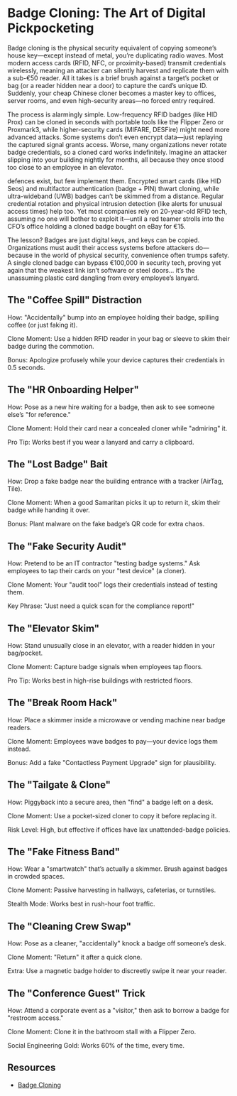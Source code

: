 # Badge Cloning: The Art of Digital Pickpocketing

Badge cloning is the physical security equivalent of copying someone’s house key—except instead of metal, you’re 
duplicating radio waves. Most modern access cards (RFID, NFC, or proximity-based) transmit credentials wirelessly, 
meaning an attacker can silently harvest and replicate them with a sub-€50 reader. All it takes is a brief brush 
against a target’s pocket or bag (or a reader hidden near a door) to capture the card’s unique ID. Suddenly, your 
cheap Chinese cloner becomes a master key to offices, server rooms, and even high-security areas—no forced entry 
required.

The process is alarmingly simple. Low-frequency RFID badges (like HID Prox) can be cloned in seconds with portable 
tools like the Flipper Zero or Proxmark3, while higher-security cards (MIFARE, DESFire) might need more advanced 
attacks. Some systems don’t even encrypt data—just replaying the captured signal grants access. Worse, many 
organizations never rotate badge credentials, so a cloned card works indefinitely. Imagine an attacker slipping 
into your building nightly for months, all because they once stood too close to an employee in an elevator.

defences exist, but few implement them. Encrypted smart cards (like HID Seos) and multifactor authentication 
(badge + PIN) thwart cloning, while ultra-wideband (UWB) badges can’t be skimmed from a distance. Regular 
credential rotation and physical intrusion detection (like alerts for unusual access times) help too. Yet most 
companies rely on 20-year-old RFID tech, assuming no one will bother to exploit it—until a red teamer strolls 
into the CFO’s office holding a cloned badge bought on eBay for €15.

The lesson? Badges are just digital keys, and keys can be copied. Organizations must audit their access systems 
before attackers do—because in the world of physical security, convenience often trumps safety. A single cloned 
badge can bypass €100,000 in security tech, proving yet again that the weakest link isn’t software or steel doors… 
it’s the unassuming plastic card dangling from every employee’s lanyard.

## The "Coffee Spill" Distraction

How: "Accidentally" bump into an employee holding their badge, spilling coffee (or just faking it).

Clone Moment: Use a hidden RFID reader in your bag or sleeve to skim their badge during the commotion.

Bonus: Apologize profusely while your device captures their credentials in 0.5 seconds.

## The "HR Onboarding Helper"

How: Pose as a new hire waiting for a badge, then ask to see someone else’s "for reference."

Clone Moment: Hold their card near a concealed cloner while "admiring" it.

Pro Tip: Works best if you wear a lanyard and carry a clipboard.

## The "Lost Badge" Bait

How: Drop a fake badge near the building entrance with a tracker (AirTag, Tile).

Clone Moment: When a good Samaritan picks it up to return it, skim their badge while handing it over.

Bonus: Plant malware on the fake badge’s QR code for extra chaos.

## The "Fake Security Audit"

How: Pretend to be an IT contractor "testing badge systems." Ask employees to tap their cards on your "test device" (a cloner).

Clone Moment: Your "audit tool" logs their credentials instead of testing them.

Key Phrase: "Just need a quick scan for the compliance report!"

## The "Elevator Skim"

How: Stand unusually close in an elevator, with a reader hidden in your bag/pocket.

Clone Moment: Capture badge signals when employees tap floors.

Pro Tip: Works best in high-rise buildings with restricted floors.

## The "Break Room Hack"

How: Place a skimmer inside a microwave or vending machine near badge readers.

Clone Moment: Employees wave badges to pay—your device logs them instead.

Bonus: Add a fake "Contactless Payment Upgrade" sign for plausibility.

## The "Tailgate & Clone"

How: Piggyback into a secure area, then "find" a badge left on a desk.

Clone Moment: Use a pocket-sized cloner to copy it before replacing it.

Risk Level: High, but effective if offices have lax unattended-badge policies.

## The "Fake Fitness Band"

How: Wear a "smartwatch" that’s actually a skimmer. Brush against badges in crowded spaces.

Clone Moment: Passive harvesting in hallways, cafeterias, or turnstiles.

Stealth Mode: Works best in rush-hour foot traffic.

## The "Cleaning Crew Swap"

How: Pose as a cleaner, "accidentally" knock a badge off someone’s desk.

Clone Moment: "Return" it after a quick clone.

Extra: Use a magnetic badge holder to discreetly swipe it near your reader.

## The "Conference Guest" Trick

How: Attend a corporate event as a "visitor," then ask to borrow a badge for "restroom access."

Clone Moment: Clone it in the bathroom stall with a Flipper Zero.

Social Engineering Gold: Works 60% of the time, every time.

## Resources

* [Badge Cloning](https://hack.technoherder.com/badge-cloning/)